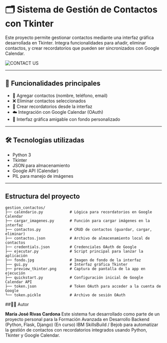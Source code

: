 # 🗂️ Sistema de Gestión de Contactos con Tkinter

Este proyecto permite gestionar contactos mediante una interfaz gráfica desarrollada en Tkinter. Integra funcionalidades para añadir, eliminar contactos, y crear recordatorios que pueden ser sincronizados con Google Calendar.

![CONTACT US](https://github.com/user-attachments/assets/7dd2e1ab-c8dd-4c72-b7ca-0fe5b22f1b25)

---

## 🚀 Funcionalidades principales

- 📇 Agregar contactos (nombre, teléfono, email)
- ❌ Eliminar contactos seleccionados
- 📅 Crear recordatorios desde la interfaz
- ☁️ Integración con Google Calendar (OAuth)
- 🎨 Interfaz gráfica amigable con fondo personalizado

---

## 🛠️ Tecnologías utilizadas

- Python 3
- Tkinter
- JSON para almacenamiento
- Google API (Calendar)
- PIL para manejo de imágenes

---
##  Estructura del proyecto
```
gestion_contactos/
├── calendario.py            # Lógica para recordatorios en Google Calendar
├── cargar_imagenes.py       # Función para cargar imágenes en la interfaz
├── contactos.py             # CRUD de contactos (guardar, cargar, eliminar)
├── contactos.json           # Archivo de almacenamiento local de contactos
├── credentials.json         # Credenciales OAuth de Google
├── ejecutar.py              # Script principal para lanzar la aplicación
├── fondo.jpg                # Imagen de fondo de la interfaz
├── gui.py                   # Interfaz gráfica Tkinter
├── preview_tkinter.png      # Captura de pantalla de la app en ejecución
├── quickstart.py            # Configuración inicial de Google Calendar API
├── token.json               # Token OAuth para acceder a la cuenta de Google
└── token.pickle             # Archivo de sesión OAuth
```
##🧑‍💻 Autor

**María José Rivas Cardona**
Este sistema fue desarrollado como parte de un proyecto personal para la Formación Avanzada en Desarrollo Backend (Python, Flask, Django) (En curso) IBM SkillsBuild / Bejob para automatizar la gestión de contactos con recordatorios integrados usando Python, Tkinter y Google Calendar.

